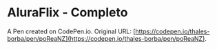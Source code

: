 # AluraFlix - Completo

A Pen created on CodePen.io. Original URL: [https://codepen.io/thales-borba/pen/poReaNZ](https://codepen.io/thales-borba/pen/poReaNZ).


